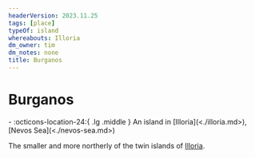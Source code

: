 ```yaml
---
headerVersion: 2023.11.25
tags: [place]
typeOf: island
whereabouts: Illoria
dm_owner: tim
dm_notes: none
title: Burganos
---
```

# Burganos
<div class="grid cards ext-narrow-margin ext-one-column" markdown>
-    :octicons-location-24:{ .lg .middle } An island in [Illoria](<./illoria.md>), [Nevos Sea](<./nevos-sea.md>)  
</div>


The smaller and more northerly of the twin islands of [Illoria](<./illoria.md>).